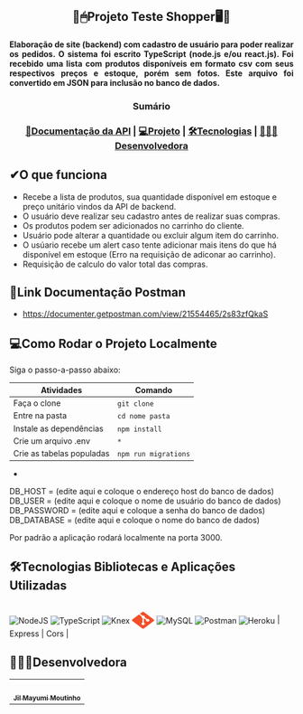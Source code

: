 <h2 align="center">🛒🖱Projeto Teste Shopper🖥️🛒 </h2>

<h4 align="justify">
Elaboração de site (backend) com cadastro de usuário para poder realizar os pedidos. 
O sistema foi escrito TypeScript (node.js e/ou react.js).
Foi recebido uma lista com produtos disponíveis em formato csv com seus respectivos preços e estoque, porém sem fotos. Este arquivo foi convertido em JSON para inclusão no banco de dados. 
<h4/>

<h3 align="center"> Sumário </h3>

<h3 align="center">

[🔗Documentação da API](#link-documentação-postman) | [💻Projeto](#como-rodar-o-projeto-localmente) | [🛠️Tecnologias](#tecnologias-bibliotecas-e-aplicações-utilizadas) | [👩🏻‍💻Desenvolvedora](#desenvolvedora)

</h3>

## ✔O que funciona

  - Recebe a lista de produtos, sua quantidade disponível em estoque e preço unitário vindos da API de backend.
  - O usuário deve realizar seu cadastro antes de realizar suas compras.
  - Os produtos podem ser adicionados no carrinho do cliente.
  - Usuário pode alterar a quantidade ou excluir algum item do carrinho.
  - O usúario recebe um alert caso tente adicionar mais itens do que há disponível em estoque (Erro na requisição de adiconar ao carrinho).
  - Requisição de calculo do valor total das compras.

## 🔗Link Documentação Postman

- https://documenter.getpostman.com/view/21554465/2s83zfQkaS

## 💻Como Rodar o Projeto Localmente

Siga o passo-a-passo abaixo:

| Atividades                | Comando              |
| ------------------------- | ---------------------|
| Faça o clone              | `git clone`          |
| Entre na pasta            | `cd nome pasta`      |
| Instale as dependências   | `npm install`        |
| Crie um arquivo .env      | `*`                  |
| Crie as tabelas populadas | `npm run migrations` |

*
DB_HOST = (edite aqui e coloque o endereço host do banco de dados)
DB_USER = (edite aqui e coloque o nome de usuário do banco de dados)
DB_PASSWORD = (edite aqui e coloque a senha do banco de dados)
DB_DATABASE = (edite aqui e coloque o nome do banco de dados)

Por padrão a aplicação rodará localmente na porta 3000.

## 🛠Tecnologias Bibliotecas e Aplicações Utilizadas

 <div style="display: inline_block"><br>
  <img align="center" alt="NodeJS" height="30" width="40" src="https://cdn.jsdelivr.net/gh/devicons/devicon/icons/nodejs/nodejs-original.svg">
  <img align="center" alt="TypeScript" height="30" width="40" src="https://cdn.jsdelivr.net/gh/devicons/devicon/icons/typescript/typescript-plain.svg">
  <img align="center" alt="Knex" height="30" width="40" src="https://cdn.worldvectorlogo.com/logos/knex-1.svg">
  <img align="center" alt="Git" height="30" width="40" src="https://raw.githubusercontent.com/devicons/devicon/master/icons/git/git-original.svg"> 
  <img align="center" alt="MySQL" height="30" width="40" src="https://cdn.jsdelivr.net/gh/devicons/devicon/icons/mysql/mysql-plain.svg">
  <img align="center" alt="Postman" height="30" width="40" src="https://www.vectorlogo.zone/logos/getpostman/getpostman-icon.svg">
  <img align="center" alt="Heroku" height="30" width="40" src="https://www.svgrepo.com/show/353869/heroku-icon.svg">
  |  Express  |   Cors   |
</div>


<h2 align="center">

## 👩🏻‍💻Desenvolvedora

</h2>
<table align="center">
  <tr>
    <td align="center"><a href="https://github.com/JilMayumiMoutinho"><img style="border-radius: 50%;" src="https://avatars.githubusercontent.com/u/104766367?v=4" width="100px;" alt=""/><br /><sub><b>Jil Mayumi Moutinho</b></sub></a>
  </td> 
  </tr>
</table>

